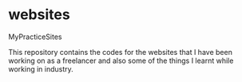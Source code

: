 # websites
MyPracticeSites

This repository contains the codes for the websites that I have been working on as a freelancer and also some of the things I learnt while working in industry.
